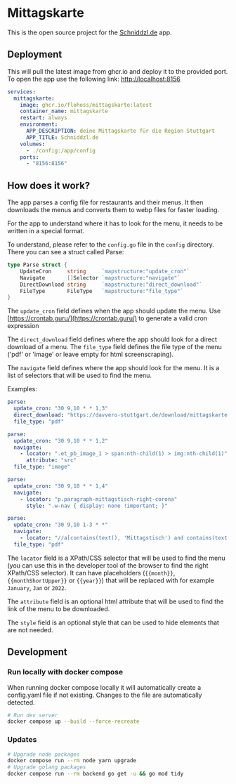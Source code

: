 # Mittagskarte

This is the open source project for the [Schniddzl.de](https://schniddzl.de) app.

## Deployment

This will pull the latest image from ghcr.io and deploy it to the provided port.
To open the app use the following link: [http://localhost:8156](http://localhost:8156)

```yaml
services:
  mittagskarte:
    image: ghcr.io/flohoss/mittagskarte:latest
    container_name: mittagskarte
    restart: always
    environment:
      APP_DESCRIPTION: deine Mittagskarte für die Region Stuttgart
      APP_TITLE: Schniddzl.de
    volumes:
      - ./config:/app/config
    ports:
      - "8156:8156"
```

## How does it work?

The app parses a config file for restaurants and their menus.
It then downloads the menus and converts them to webp files for faster loading.

For the app to understand where it has to look for the menu, it needs to be written in a special format.

To understand, please refer to the `config.go` file in the `config` directory.
There you can see a struct called Parse:

```go
type Parse struct {
	UpdateCron     string     `mapstructure:"update_cron"`
	Navigate       []Selector `mapstructure:"navigate"`
	DirectDownload string     `mapstructure:"direct_download"`
	FileType       FileType   `mapstructure:"file_type"`
}
```

The `update_cron` field defines when the app should update the menu.
Use [https://crontab.guru/](https://crontab.guru/) to generate a valid cron expression

The `direct_download` field defines where the app should look for a direct download of a menu.
The `file_type` field defines the file type of the menu ('pdf' or 'image' or leave empty for html screenscraping).

The `navigate` field defines where the app should look for the menu.
It is a list of selectors that will be used to find the menu.

Examples:

```yaml
parse:
  update_cron: "30 9,10 * * 1,3"
  direct_download: "https://davvero-stuttgart.de/download/mittagskarte.pdf"
  file_type: "pdf"
```

```yaml
parse:
  update_cron: "30 9,10 * * 1,2"
  navigate:
    - locator: ".et_pb_image_1 > span:nth-child(1) > img:nth-child(1)"
      attribute: "src"
  file_type: "image"
```

```yaml
parse:
  update_cron: "30 9,10 * * 1,4"
  navigate:
    - locator: "p.paragraph-mittagstisch-right-corona"
      style: ".w-nav { display: none !important; }"
```

```yaml
parse:
  update_cron: "30 9,10 1-3 * *"
  navigate:
    - locator: "//a[contains(text(), 'Mittagstisch') and contains(text(), '{{monthShortUpper}}')]"
  file_type: "pdf"
```

The `locator` field is a XPath/CSS selector that will be used to find the menu (you can use this in the developer tool of the browser to find the right XPath/CSS selector).
It can have placeholders (`{{month}}`, `{{monthShortUpper}}` or `{{year}}`) that will be replaced with for example `January`, `Jan` or `2022`.

The `attribute` field is an optional html attribute that will be used to find the link of the menu to be downloaded.

The `style` field is an optional style that can be used to hide elements that are not needed.

## Development

### Run locally with docker compose

When running docker compose locally it will automatically create a config.yaml file if not existing.
Changes to the file are automatically detected.

```bash
# Run dev server
docker compose up --build --force-recreate
```

### Updates

```bash
# Upgrade node packages
docker compose run --rm node yarn upgrade
# Upgrade golang packages
docker compose run --rm backend go get -u && go mod tidy
```
